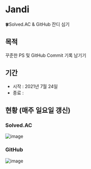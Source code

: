 # Jandi
🍀Solved.AC &amp; GitHub 잔디 심기 

## 목적
꾸준한 PS 및 GitHub Commit 기록 남기기

## 기간
- 시작 : 2021년 7월 24일
- 종료 :

## 현황 (매주 일요일 갱신)

### Solved.AC
![image](https://user-images.githubusercontent.com/65909160/126987968-7c68cd68-40c3-4e99-816f-f12ad1568bb8.png)

### GitHub
![image](https://user-images.githubusercontent.com/65909160/126988210-08ef43fa-840c-4878-8f75-164a34d747a1.png)
